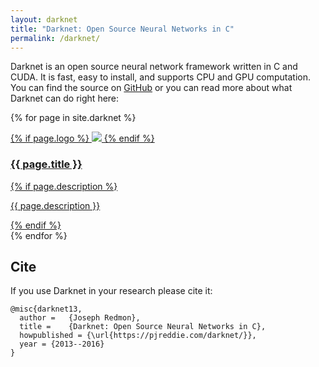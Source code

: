 ```yaml
---
layout: darknet
title: "Darknet: Open Source Neural Networks in C"
permalink: /darknet/
---
```


Darknet is an open source neural network framework written in C and CUDA. It is fast, easy to install, and supports CPU and GPU computation. You can find the source on [GitHub](https://github.com/pjreddie/darknet) or you can read more about what Darknet can do right here:

{% for page in site.darknet %}
<a href="{{ page.url }}">
<div class=post>
{% if page.logo %}
<img class=logo src="{{ page.logo }}"></img>
{% endif %}
<h3>{{ page.title }}</h3>
{% if page.description %}
<p>{{ page.description }}</p>
{% endif %}
</div>
</a>
{% endfor %}

## Cite ##

If you use Darknet in your research please cite it:

```
@misc{darknet13,
  author =   {Joseph Redmon},
  title =    {Darknet: Open Source Neural Networks in C},
  howpublished = {\url{https://pjreddie.com/darknet/}},
  year = {2013--2016}
}
```

